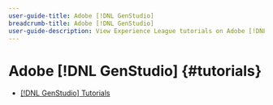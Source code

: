 ```yaml
---
user-guide-title: Adobe [!DNL GenStudio]
breadcrumb-title: Adobe [!DNL GenStudio]
user-guide-description: View Experience League tutorials on Adobe [!DNL GenStudio], an end-to-end solution to accelerate and simplify your content supply chain with generative AI and intelligent automation.
---
```


# Adobe [!DNL GenStudio] {#tutorials}

+ [[!DNL GenStudio] Tutorials](introduction.md)
